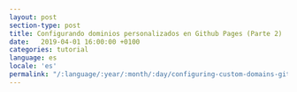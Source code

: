 ```yaml
---
layout: post
section-type: post
title: Configurando dominios personalizados en Github Pages (Parte 2)
date:   2019-04-01 16:00:00 +0100
categories: tutorial
language: es
locale: 'es'
permalink: "/:language/:year/:month/:day/configuring-custom-domains-github-pages-part-2.html"
---
```


